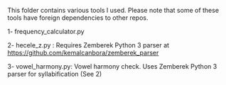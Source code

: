 This folder contains various tools I used. Please note that some of these tools have foreign dependencies to other repos.

1- frequency_calculator.py

2- hecele_z.py : Requires Zemberek Python 3 parser at https://github.com/kemalcanbora/zemberek_parser

3- vowel_harmony.py: Vowel harmony check. Uses Zemberek Python 3 parser for syllabification (See 2)
